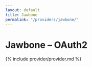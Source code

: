 ```yaml
---
layout: default
title: Jawbone
permalink: "/providers/jawbone/"
---
```

# Jawbone – OAuth2

{% include provider/provider.md %}
